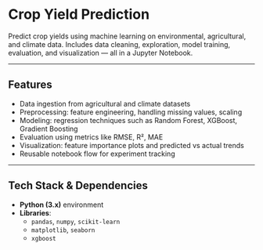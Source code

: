 # Crop Yield Prediction

Predict crop yields using machine learning on environmental, agricultural, and climate data. Includes data cleaning, exploration, model training, evaluation, and visualization — all in a Jupyter Notebook.

---

## Features

- Data ingestion from agricultural and climate datasets  
- Preprocessing: feature engineering, handling missing values, scaling  
- Modeling: regression techniques such as Random Forest, XGBoost, Gradient Boosting  
- Evaluation using metrics like RMSE, R², MAE  
- Visualization: feature importance plots and predicted vs actual trends  
- Reusable notebook flow for experiment tracking

---

## Tech Stack & Dependencies

- **Python (3.x)** environment  
- **Libraries**:
  - `pandas`, `numpy`, `scikit-learn`  
  - `matplotlib`, `seaborn`  
  - `xgboost` 
